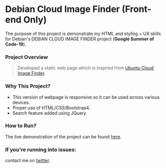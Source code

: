# Debian Cloud Image Finder (Front-end Only)
The purpose of this project is demonstrate my HTML and styling + UX skills for Debian's DEBIAN CLOUD IMAGE FINDER project (**Google Summer of Code-19**).

### Project Overview
> Developed a static web page which is inspired from [Ubuntu Cloud Image Finder](https://cloud-images.ubuntu.com/locator/).

### Why This Project?
* This version of webpage is responsive so it can be used across various devices.
* Proper use of HTML/CSS/Bootstrap4.
* Search feature added using JQuery.

### How to Run?
The live demonstration of the project can be found [here](https://codehawkdevs.github.io/Debian-Cloud-Image-Finder/).

### If you're running into issues:
contact me on [twitter](https://www.twitter.com/harshsahu97/).

